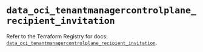 # `data_oci_tenantmanagercontrolplane_recipient_invitation`

Refer to the Terraform Registry for docs: [`data_oci_tenantmanagercontrolplane_recipient_invitation`](https://registry.terraform.io/providers/hashicorp/oci/7.19.0/docs/data-sources/tenantmanagercontrolplane_recipient_invitation).
